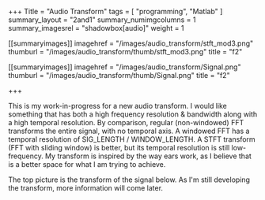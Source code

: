 +++
Title = "Audio Transform"
tags = [ "programming", "Matlab" ]
summary_layout = "2and1"
summary_numimgcolumns = 1
summary_imagesrel = "shadowbox[audio]"
weight = 1

[[summaryimages]]
imagehref = "/images/audio_transform/stft_mod3.png"
thumburl = "/images/audio_transform/thumb/stft_mod3.png"
title = "f2"

[[summaryimages]]
imagehref = "/images/audio_transform/Signal.png"
thumburl = "/images/audio_transform/thumb/Signal.png"
title = "f2"

+++
<p>This is my work-in-progress for a new audio transform. I would like something that has both a high frequency resolution & bandwidth along with a high temporal resolution. By comparison, regular (non-windowed) FFT transforms the entire signal, with no temporal axis. A windowed FFT has a temporal resolution of SIG_LENGTH / WINDOW_LENGTH. A STFT transform (FFT with sliding window) is better, but its temporal resolution is still low-frequency. My transform is inspired by the way ears work, as I believe that is a better space for what I am trying to achieve.</p>
<p>The top picture is the transform of the signal below. As I'm still developing the transform, more information will come later. </p>